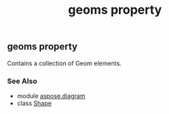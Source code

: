 ﻿---
title: geoms property
second_title: Aspose.Diagram for Python via .NET API References
description: 
type: docs
weight: 540
url: /python-net/aspose.diagram/shape/geoms/
is_root: false
---

## geoms property


Contains a collection of Geom elements.

### See Also
* module [aspose.diagram](../../)
* class [Shape](/diagram/python-net/aspose.diagram/shape)
